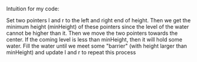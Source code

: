 Intuition for my code:

Set two pointers l and r to the left and right end of height. 
Then we get the minimum height (minHeight) of these pointers since the level of the water cannot be higher than it.
Then we move the two pointers towards the center.
If the coming level is less than minHeight, then it will hold some water.
Fill the water until we meet some "barrier" (with height larger than minHeight) and update l and r to repeat this process
